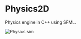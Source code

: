 # Physics2D
Physics engine in C++ using SFML.

![Physics sim](https://user-images.githubusercontent.com/67560949/232180049-197394bd-175f-4fee-b63b-4db2ae863f54.gif)

